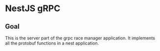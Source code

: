 # NestJS gRPC 

## Goal

This is the server part of the grpc race manager application. It implements all the protobuf functions in a nest application.


